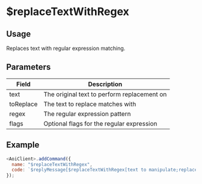 # $replaceTextWithRegex

## Usage

Replaces text with regular expression matching.

## Parameters

| Field     | Description                               |
| --------- | ----------------------------------------- |
| text      | The original text to perform replacement on |
| toReplace | The text to replace matches with          |
| regex     | The regular expression pattern            |
| flags     | Optional flags for the regular expression |

## Example

```javascript
<AoiClient>.addCommand({
  name: "$replaceTextWithRegex",
  code: `$replyMessage[$replaceTextWithRegex[text to manipulate;replacement text;regular expression pattern;flags]]`,
});
```